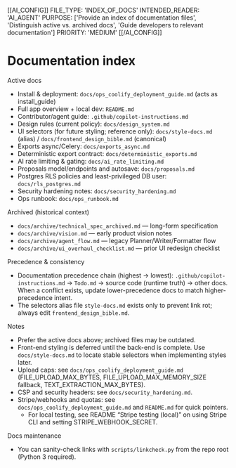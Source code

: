 [[AI_CONFIG]]
FILE_TYPE: 'INDEX_OF_DOCS'
INTENDED_READER: 'AI_AGENT'
PURPOSE: ['Provide an index of documentation files', 'Distinguish active vs. archived docs', 'Guide developers to relevant documentation']
PRIORITY: 'MEDIUM'
[[/AI_CONFIG]]

# Documentation index

Active docs

- Install & deployment: `docs/ops_coolify_deployment_guide.md` (acts as install_guide)
- Full app overview + local dev: `README.md`
- Contributor/agent guide: `.github/copilot-instructions.md`
- Design rules (current policy): `docs/design_system.md`
- UI selectors (for future styling; reference only): `docs/style-docs.md` (alias) / `docs/frontend_design_bible.md` (canonical)
- Exports async/Celery: `docs/exports_async.md`
- Deterministic export contract: `docs/deterministic_exports.md`
- AI rate limiting & gating: `docs/ai_rate_limiting.md`
- Proposals model/endpoints and autosave: `docs/proposals.md`
- Postgres RLS policies and least-privileged DB user: `docs/rls_postgres.md`
- Security hardening notes: `docs/security_hardening.md`
- Ops runbook: `docs/ops_runbook.md`

Archived (historical context)

- `docs/archive/technical_spec_archived.md` — long-form specification
- `docs/archive/vision.md` — early product vision notes
- `docs/archive/agent_flow.md` — legacy Planner/Writer/Formatter flow
- `docs/archive/ui_overhaul_checklist.md` — prior UI redesign checklist

Precedence & consistency

- Documentation precedence chain (highest → lowest): `.github/copilot-instructions.md` → `Todo.md` → source code (runtime truth) → other docs. When a conflict exists, update lower-precedence docs to match higher-precedence intent.
- The selectors alias file `style-docs.md` exists only to prevent link rot; always edit `frontend_design_bible.md`.

Notes

- Prefer the active docs above; archived files may be outdated.
- Front-end styling is deferred until the back-end is complete. Use `docs/style-docs.md` to locate stable selectors when implementing styles later.
- Upload caps: see `docs/ops_coolify_deployment_guide.md` (FILE_UPLOAD_MAX_BYTES, FILE_UPLOAD_MAX_MEMORY_SIZE fallback, TEXT_EXTRACTION_MAX_BYTES).
- CSP and security headers: see `docs/security_hardening.md`.
- Stripe/webhooks and quotas: see `docs/ops_coolify_deployment_guide.md` and `README.md` for quick pointers.
	- For local testing, see README “Stripe testing (local)” on using Stripe CLI and setting STRIPE_WEBHOOK_SECRET.

Docs maintenance

- You can sanity-check links with `scripts/linkcheck.py` from the repo root (Python 3 required).
